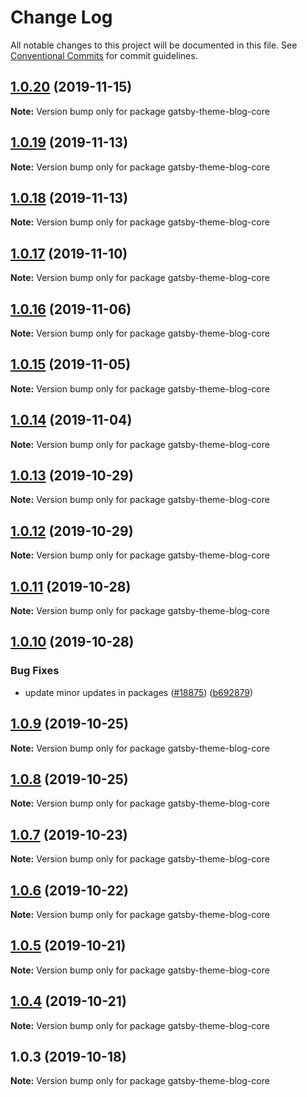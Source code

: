 # Change Log

All notable changes to this project will be documented in this file.
See [Conventional Commits](https://conventionalcommits.org) for commit guidelines.

## [1.0.20](https://github.com/gatsbyjs/gatsby/compare/gatsby-theme-blog-core@1.0.19...gatsby-theme-blog-core@1.0.20) (2019-11-15)

**Note:** Version bump only for package gatsby-theme-blog-core

## [1.0.19](https://github.com/gatsbyjs/gatsby/compare/gatsby-theme-blog-core@1.0.18...gatsby-theme-blog-core@1.0.19) (2019-11-13)

**Note:** Version bump only for package gatsby-theme-blog-core

## [1.0.18](https://github.com/gatsbyjs/gatsby/compare/gatsby-theme-blog-core@1.0.17...gatsby-theme-blog-core@1.0.18) (2019-11-13)

**Note:** Version bump only for package gatsby-theme-blog-core

## [1.0.17](https://github.com/gatsbyjs/gatsby/compare/gatsby-theme-blog-core@1.0.16...gatsby-theme-blog-core@1.0.17) (2019-11-10)

**Note:** Version bump only for package gatsby-theme-blog-core

## [1.0.16](https://github.com/gatsbyjs/gatsby/compare/gatsby-theme-blog-core@1.0.15...gatsby-theme-blog-core@1.0.16) (2019-11-06)

**Note:** Version bump only for package gatsby-theme-blog-core

## [1.0.15](https://github.com/gatsbyjs/gatsby/compare/gatsby-theme-blog-core@1.0.14...gatsby-theme-blog-core@1.0.15) (2019-11-05)

**Note:** Version bump only for package gatsby-theme-blog-core

## [1.0.14](https://github.com/gatsbyjs/gatsby/compare/gatsby-theme-blog-core@1.0.13...gatsby-theme-blog-core@1.0.14) (2019-11-04)

**Note:** Version bump only for package gatsby-theme-blog-core

## [1.0.13](https://github.com/gatsbyjs/gatsby/compare/gatsby-theme-blog-core@1.0.12...gatsby-theme-blog-core@1.0.13) (2019-10-29)

**Note:** Version bump only for package gatsby-theme-blog-core

## [1.0.12](https://github.com/gatsbyjs/gatsby/compare/gatsby-theme-blog-core@1.0.11...gatsby-theme-blog-core@1.0.12) (2019-10-29)

**Note:** Version bump only for package gatsby-theme-blog-core

## [1.0.11](https://github.com/gatsbyjs/gatsby/compare/gatsby-theme-blog-core@1.0.10...gatsby-theme-blog-core@1.0.11) (2019-10-28)

**Note:** Version bump only for package gatsby-theme-blog-core

## [1.0.10](https://github.com/gatsbyjs/gatsby/compare/gatsby-theme-blog-core@1.0.9...gatsby-theme-blog-core@1.0.10) (2019-10-28)

### Bug Fixes

- update minor updates in packages ([#18875](https://github.com/gatsbyjs/gatsby/issues/18875)) ([b692879](https://github.com/gatsbyjs/gatsby/commit/b692879))

## [1.0.9](https://github.com/gatsbyjs/gatsby/compare/gatsby-theme-blog-core@1.0.8...gatsby-theme-blog-core@1.0.9) (2019-10-25)

**Note:** Version bump only for package gatsby-theme-blog-core

## [1.0.8](https://github.com/gatsbyjs/gatsby/compare/gatsby-theme-blog-core@1.0.7...gatsby-theme-blog-core@1.0.8) (2019-10-25)

**Note:** Version bump only for package gatsby-theme-blog-core

## [1.0.7](https://github.com/gatsbyjs/gatsby/compare/gatsby-theme-blog-core@1.0.6...gatsby-theme-blog-core@1.0.7) (2019-10-23)

**Note:** Version bump only for package gatsby-theme-blog-core

## [1.0.6](https://github.com/gatsbyjs/gatsby/compare/gatsby-theme-blog-core@1.0.5...gatsby-theme-blog-core@1.0.6) (2019-10-22)

**Note:** Version bump only for package gatsby-theme-blog-core

## [1.0.5](https://github.com/gatsbyjs/gatsby/compare/gatsby-theme-blog-core@1.0.4...gatsby-theme-blog-core@1.0.5) (2019-10-21)

**Note:** Version bump only for package gatsby-theme-blog-core

## [1.0.4](https://github.com/gatsbyjs/gatsby/compare/gatsby-theme-blog-core@1.0.3...gatsby-theme-blog-core@1.0.4) (2019-10-21)

**Note:** Version bump only for package gatsby-theme-blog-core

## 1.0.3 (2019-10-18)

**Note:** Version bump only for package gatsby-theme-blog-core
